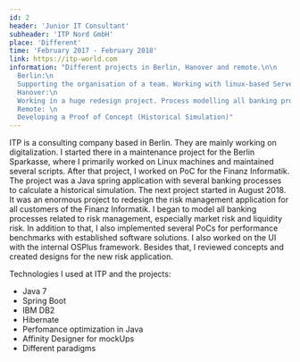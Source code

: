 ```yaml
---
id: 2
header: 'Junior IT Consultant'
subheader: 'ITP Nord GmbH'
place: 'Different'
time: 'February 2017 - February 2018'
link: https://itp-world.com
information: "Different projects in Berlin, Hanover and remote.\n\n
  Berlin:\n
  Supporting the organisation of a team. Working with linux-based Servers.\n\n
  Hanover:\n
  Working in a huge redesign project. Process modelling all banking processes in the risk management and liquidity risk management.\n\n
  Remote: \n
  Developing a Proof of Concept (Historical Simulation)"
---
```


ITP is a consulting company based in Berlin. They are mainly working on digitalization. I started there in a maintenance project for the Berlin Sparkasse, where I primarily worked on Linux machines and maintained several scripts. After that project, I worked on PoC for the Finanz Informatik. The project was a Java spring application with several banking processes to calculate a historical simulation.
The next project started in August 2018. It was an enormous project to redesign the risk management application for all customers of the Finanz Informatik. I began to model all banking processes related to risk management, especially market risk and liquidity risk. In addition to that, I also implemented several PoCs for performance benchmarks with established software solutions. I also worked on the UI with the internal OSPlus framework. Besides that, I reviewed concepts and created designs for the new risk application.

Technologies I used at ITP and the projects:

- Java 7
- Spring Boot
- IBM DB2
- Hibernate
- Perfomance optimization in Java
- Affinity Designer for mockUps
- Different paradigms
